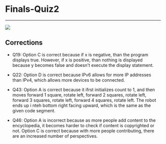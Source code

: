 # Finals-Quiz2
--------
![](https://user-images.githubusercontent.com/89219476/164802380-04d3af2f-87ec-4026-8623-49984d9bb3b8.png)

## Corrections

* Q19: Option C is correct because if x is negative, than the program displays true. However, if x is positive, than nothing is displayed because y becomes false and doesn't execute the display statement. 

* Q22: Option D is correct because IPv6 allows for more IP addresses than IPv4, which allows more devices to be connected.

* Q43: Option A is correct because it ifrst initializes count to 1, and then moves forward 1 square, rotate left, forward 2 squares, rotate left, forward 3 squares, rotate left, forward 4 squares, rotate left. The robot ends up i nteh bottom right facing upward, which is the same as the given code segment. 

* Q46: Option A is incorrect because as more people add content to the encyclopedia, it becomes harder to check if content is copyrighted or not. Option C is correct because with more people contributing, there are an increased number of perspectives. 

